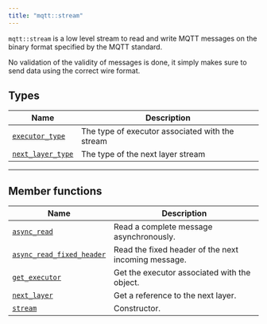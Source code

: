 ```yaml
---
title: "mqtt::stream"
---
```


`mqtt::stream` is a low level stream to read and write MQTT messages on
the binary format specified by the MQTT standard.

No validation of the validity of messages is done, it simply makes sure
to send data using the correct wire format.

## Types

| Name                                 | Description                                     |
|--------------------------------------|-------------------------------------------------|
| [`executor_type`](executor_type)     | The type of executor associated with the stream |
| [`next_layer_type`](next_layer_type) | The type of the next layer stream               |

---

## Member functions

| Name                                                 | Description                                         |
|------------------------------------------------------|-----------------------------------------------------|
| [`async_read`](async_read)                           | Read a complete message asynchronously.             |
| [`async_read_fixed_header`](async_read_fixed_header) | Read the fixed header of the next incoming message. |
| [`get_executor`](get_executor)                       | Get the executor associated with the object.        |
| [`next_layer`](next_layer)                           | Get a reference to the next layer.                  |
| [`stream`](constructors)                             | Constructor.                                        |

